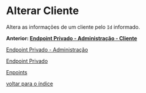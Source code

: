 # Alterar Cliente

Altera as informações de um cliente pelo `Id` informado.

**Anterior: [Endpoint Privado - Administração - Cliente](/docs/endpoints/README.md#cliente)**

[Endpoint Privado - Administração](/docs/endpoints/README.md#endpoint-privado---administração)

[Endpoint Privado](/docs/endpoints/README.md#endpoint-privado)

[Enpoints](/docs/endpoints/README.md)

[voltar para o índice](/README.md#endpoints)
